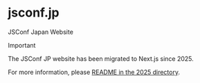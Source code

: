 # jsconf.jp

JSConf Japan Website

> [!IMPORTANT]
> The JSConf JP website has been migrated to Next.js since 2025.

For more information, please [README in the 2025 directory](./2025/README.md).
